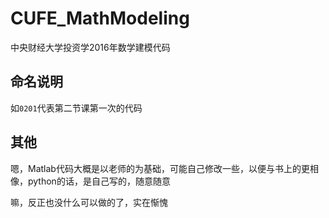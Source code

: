 # CUFE_MathModeling
中央财经大学投资学2016年数学建模代码
## 命名说明
如`0201`代表第二节课第一次的代码

## 其他
嗯，Matlab代码大概是以老师的为基础，可能自己修改一些，以便与书上的更相像，python的话，是自己写的，随意随意

嘛，反正也没什么可以做的了，实在惭愧
